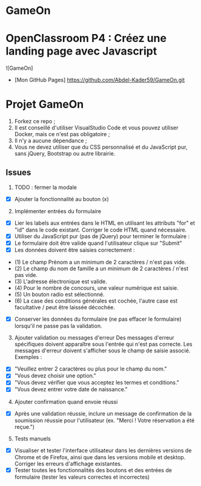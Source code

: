 # GameOn
# OpenClassroom P4 : Créez une landing page avec Javascript

![GameOn]
 * [Mon GitHub Pages] https://github.com/Abdel-Kader59/GameOn.git


# Projet GameOn

1. Forkez ce repo ;
2. Il est conseillé d'utiliser VisualStudio Code et vous pouvez utiliser Docker, mais ce n'est pas obligatoire ;
3. Il n'y a aucune dépendance ;
4. Vous ne devez utiliser que du CSS personnalisé et du JavaScript pur, sans jQuery, Bootstrap ou autre librairie.

## Issues

1. TODO : fermer la modale

- [x] Ajouter la fonctionnalité au bouton (x)

2. Implémenter entrées du formulaire

- [x] Lier les labels aux entrées dans le HTML en utilisant les attributs "for" et "id" dans le code existant. Corriger le code HTML quand nécessaire.
- [x] Utiliser du JavaScript pur (pas de jQuery) pour terminer le formulaire :
- [x] Le formulaire doit être valide quand l'utilisateur clique sur "Submit"
- [x] Les données doivent être saisies correctement :
- (1) Le champ Prénom a un minimum de 2 caractères / n'est pas vide.
- (2) Le champ du nom de famille a un minimum de 2 caractères / n'est pas vide.
- (3) L'adresse électronique est valide.
- (4) Pour le nombre de concours, une valeur numérique est saisie.
- (5) Un bouton radio est sélectionné.
- (6) La case des conditions générales est cochée, l'autre case est facultative / peut être laissée décochée.
- [x] Conserver les données du formulaire (ne pas effacer le formulaire) lorsqu'il ne passe pas la validation.

3. Ajouter validation ou messages d'erreur
   Des messages d'erreur spécifiques doivent apparaître sous l'entrée qui n'est pas correcte. Les messages d'erreur doivent s'afficher sous le champ de saisie associé. Exemples :

- [x] "Veuillez entrer 2 caractères ou plus pour le champ du nom."
- [x] "Vous devez choisir une option."
- [x] "Vous devez vérifier que vous acceptez les termes et conditions."
- [x] "Vous devez entrer votre date de naissance."

4. Ajouter confirmation quand envoie réussi

- [x] Après une validation réussie, inclure un message de confirmation de la soumission réussie pour l'utilisateur (ex. "Merci ! Votre réservation a été reçue.")

5. Tests manuels

- [x] Visualiser et tester l'interface utilisateur dans les dernières versions de Chrome et de Firefox, ainsi que dans les versions mobile et desktop. Corriger les erreurs d'affichage existantes.
- [x] Tester toutes les fonctionnalités des boutons et des entrées de formulaire (tester les valeurs correctes et incorrectes)
